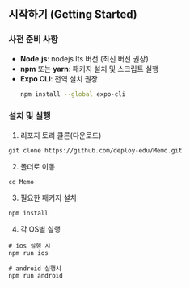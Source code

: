 ## 시작하기 (Getting Started)

### 사전 준비 사항

- **Node.js**: nodejs lts 버전 (최신 버전 권장)
- **npm** 또는 **yarn**: 패키지 설치 및 스크립트 실행  
- **Expo CLI**: 전역 설치 권장  
  ```bash
  npm install --global expo-cli
  
### 설치 및 실행

1. 리포지 토리 클론(다운로드)
```
git clone https://github.com/deploy-edu/Memo.git
```

2. 폴더로 이동
```
cd Memo
```

3. 필요한 패키지 설치
```
npm install
```

4. 각 OS별 실행
```
# ios 실행 시
npm run ios

# android 실행시
npm run android
```